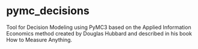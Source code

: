 # pymc_decisions
Tool for Decision Modeling using PyMC3 based on the Applied Information Economics method created by Douglas Hubbard and described in his book How to Measure Anything.
